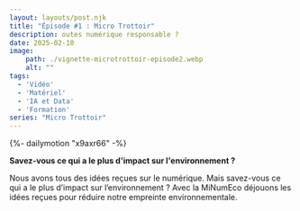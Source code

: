 ```yaml
---
layout: layouts/post.njk
title: "Épisode #1 : Micro Trottoir"
description: outes numérique responsable ?
date: 2025-02-10
image:
    path: ./vignette-microtrottoir-episode2.webp
    alt: ""
tags:
  - 'Vidéo'
  - 'Matériel'
  - 'IA et Data'
  - 'Formation'
series: "Micro Trottoir"
---
```

<!-- intégraton vidéo dailymotion de la chaine de la DINUM -->
{%- dailymotion "x9axr66" -%}

<!-- légende de la vidéo-->
**Savez-vous ce qui a le plus d'impact sur l'environnement ?**

<!-- description-->
Nous avons tous des idées reçues sur le numérique. Mais savez-vous ce qui a le plus d’impact sur l’environnement ? Avec la MiNumEco déjouons les idées reçues pour réduire notre empreinte environnementale.
